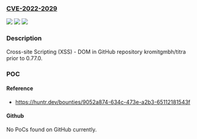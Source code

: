 ### [CVE-2022-2029](https://cve.mitre.org/cgi-bin/cvename.cgi?name=CVE-2022-2029)
![](https://img.shields.io/static/v1?label=Product&message=kromitgmbh%2Ftitra&color=blue)
![](https://img.shields.io/static/v1?label=Version&message=n%2Fa&color=blue)
![](https://img.shields.io/static/v1?label=Vulnerability&message=CWE-79%20Improper%20Neutralization%20of%20Input%20During%20Web%20Page%20Generation%20('Cross-site%20Scripting')&color=brighgreen)

### Description

Cross-site Scripting (XSS) - DOM in GitHub repository kromitgmbh/titra prior to 0.77.0.

### POC

#### Reference
- https://huntr.dev/bounties/9052a874-634c-473e-a2b3-65112181543f

#### Github
No PoCs found on GitHub currently.


